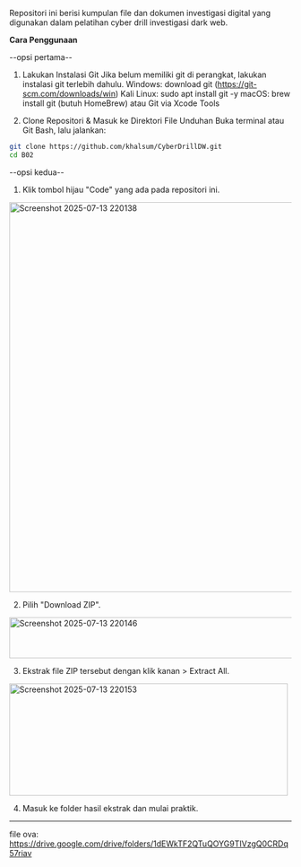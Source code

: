 Repositori ini berisi kumpulan file dan dokumen investigasi digital yang digunakan dalam pelatihan cyber drill investigasi dark web.

**Cara Penggunaan**

--opsi pertama--

1. Lakukan Instalasi Git
Jika belum memiliki git di perangkat, lakukan instalasi git terlebih dahulu.
Windows: download git (https://git-scm.com/downloads/win)
Kali Linux: sudo apt install git -y
macOS: brew install git (butuh HomeBrew) atau Git via Xcode Tools

2. Clone Repositori & Masuk ke Direktori File Unduhan
Buka terminal atau Git Bash, lalu jalankan:

```bash
git clone https://github.com/khalsum/CyberDrillDW.git
cd B02
```

--opsi kedua--

1. Klik tombol hijau "Code" yang ada pada repositori ini.
<img width="814" height="695" alt="Screenshot 2025-07-13 220138" src="https://github.com/user-attachments/assets/6ef24600-d9a7-4cdb-b176-5efa21a957ce" />

2. Pilih "Download ZIP".
<img width="776" height="73" alt="Screenshot 2025-07-13 220146" src="https://github.com/user-attachments/assets/03d3463c-0fcb-4dab-9458-ad2dd19faad9" />

3. Ekstrak file ZIP tersebut dengan klik kanan > Extract All.
<img width="497" height="200" alt="Screenshot 2025-07-13 220153" src="https://github.com/user-attachments/assets/e0bd895c-c8ef-4e1f-9014-36c90c6eb33b" />

4. Masuk ke folder hasil ekstrak dan mulai praktik.


-------
file ova: https://drive.google.com/drive/folders/1dEWkTF2QTuQOYG9TIVzgQ0CRDq57riav





